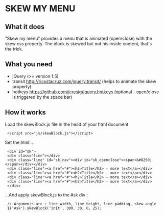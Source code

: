 SKEW MY MENU
============

What it does
------------

"Skew my menu" provides a menu that is animated (open/close) with the skew css property.
The block is skewed but not his inside content, that's the trick.

What you need
-------------

- jQuery (>= version 1.5)
- transit <http://ricostacruz.com/jquery.transit/> (helps to animate the skew property)
- hotkeys <https://github.com/jeresig/jquery.hotkeys> (optional - open/close is triggered by the space bar)

How it works
------------

Load the skewBlock.js file in the head of your html document

     <script src="js/skewBlock.js"></script>

Set the html...

     <div id="sk">
     <div class="line"></div>
     <div class="line" id="sk_nav"><div id="sk_openclose"><span>&#8250;</span></div></div>
     <div class="line"><a href="#"><h2>Title</h2> - more text</a></div>
     <div class="line"><a href="#"><h2>Title</h2> - more text</a></div>
     <div class="line"><a href="#"><h2>Title</h2> - more text</a></div>
     <div class="line"><a href="#"><h2>Title</h2> - more text</a></div>
     </div>

...And apply skewBlock.js to the #sk div :

     // Arguments are : line width, line height, line padding, skew angle
     $('#sk').skewBlock('init', 300, 30, 0, 25); 

